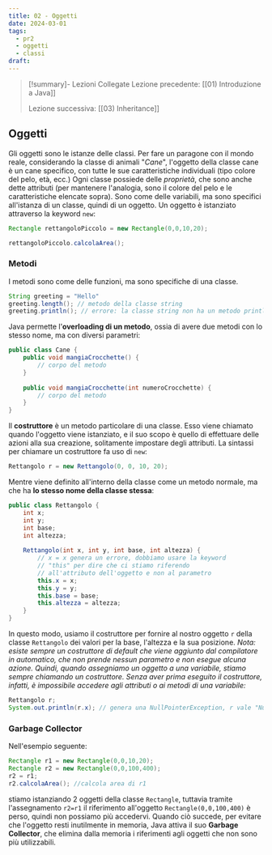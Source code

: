 ```yaml
---
title: 02 - Oggetti
date: 2024-03-01
tags:
  - pr2
  - oggetti
  - classi
draft:
---
```

> [!summary]- Lezioni Collegate
> Lezione precedente: [[01) Introduzione a Java]]
> 
> Lezione successiva: [[03) Inheritance]]
## Oggetti
Gli oggetti sono le istanze delle classi. Per fare un paragone con il mondo reale, considerando la classe di animali "_Cane_", l'oggetto della classe cane è un cane specifico, con tutte le sue caratteristiche individuali (tipo colore del pelo, età, ecc.)
Ogni classe possiede delle _proprietà_, che sono anche dette attributi (per mantenere l'analogia, sono il colore del pelo e le caratteristiche elencate sopra). Sono come delle variabili, ma sono specifici all'istanza di un classe, quindi di un oggetto.
Un oggetto è istanziato attraverso la keyword `new`:
```java
Rectangle rettangoloPiccolo = new Rectangle(0,0,10,20);

rettangoloPiccolo.calcolaArea();
```
### Metodi
I metodi sono come delle funzioni, ma sono specifiche di una classe.
```java
String greeting = "Hello"
greeting.length(); // metodo della classe string
greeting.println(); // errore: la classe string non ha un metodo println
```
Java permette l'**overloading di un metodo**, ossia di avere due metodi con lo stesso nome, ma con diversi parametri:
```java
public class Cane {
	public void mangiaCrocchette() {
		// corpo del metodo
	}
	
	public void mangiaCrocchette(int numeroCrocchette) {
		// corpo del metodo
	}
}
```
Il **costruttore** è un metodo particolare di una classe. Esso viene chiamato quando l'oggetto viene istanziato, e il suo scopo è quello di effettuare delle azioni alla sua creazione, solitamente impostare degli attributi. La sintassi per chiamare un costruttore fa uso di `new`:
```java
Rettangolo r = new Rettangolo(0, 0, 10, 20);
```
Mentre viene definito all'interno della classe come un metodo normale, ma che ha **lo stesso nome della classe stessa**:
```java
public class Rettangolo {
	int x;
	int y;
	int base;
	int altezza;
	
	Rettangolo(int x, int y, int base, int altezza) {
		// x = x genera un errore, dobbiamo usare la keyword
		// "this" per dire che ci stiamo riferendo
		// all'attributo dell'oggetto e non al parametro
		this.x = x;
		this.y = y;
		this.base = base;
		this.altezza = altezza;
	}
}
```
In questo modo, usiamo il costruttore per fornire al nostro oggetto `r` della classe `Rettangolo` dei valori per la base, l'altezza e la sua posizione.
_Nota: esiste sempre un costruttore di default che viene aggiunto dal compilatore in automatico, che non prende nessun parametro e non esegue alcuna azione. Quindi, quando assegniamo un oggetto a una variabile, stiamo sempre chiamando un costruttore. Senza aver prima eseguito il costruttore, infatti, è impossibile accedere agli attributi o ai metodi di una variabile:_
```java
Rettangolo r;
System.out.println(r.x); // genera una NullPointerException, r vale "Null"
```
### Garbage Collector
Nell'esempio seguente:
```java
Rectangle r1 = new Rectangle(0,0,10,20);
Rectangle r2 = new Rectangle(0,0,100,400);
r2 = r1;
r2.calcolaArea(); //calcola area di r1
```
stiamo istanziando $2$ oggetti della classe `Rectangle`, tuttavia tramite l'assegnamento `r2=r1` il riferimento all'oggetto `Rectangle(0,0,100,400)` è perso, quindi non possiamo più accedervi. Quando ciò succede, per evitare che l'oggetto resti inutilmente in memoria, Java attiva il suo **Garbage Collector**, che elimina dalla memoria i riferimenti agli oggetti che non sono più utilizzabili.